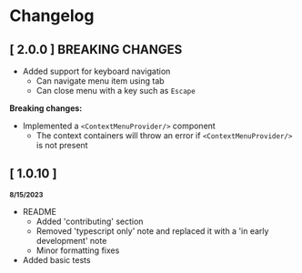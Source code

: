 # Changelog

## [ 2.0.0 ] BREAKING CHANGES

<sub></sub>

* Added support for keyboard navigation
    * Can navigate menu item using tab
    * Can close menu with a key such as `Escape`

**Breaking changes:**
* Implemented a `<ContextMenuProvider/>` component
    * The context containers will throw an error if `<ContextMenuProvider/>` is not
    present

## [ 1.0.10 ] 

<sub>**8/15/2023**</sub>

* README
    * Added 'contributing' section
    * Removed 'typescript only' note and replaced it with a 'in early development' note
    * Minor formatting fixes
* Added basic tests